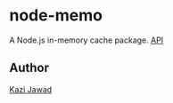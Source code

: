 # node-memo

A Node.js in-memory cache package. [API](https://github.com/kazijawad/node-memo/blob/main/API.md)

## Author

[Kazi Jawad](https://github.com/kazijawad)
